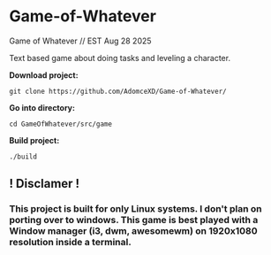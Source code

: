 # Game-of-Whatever
Game of Whatever // EST Aug 28 2025

Text based game about doing tasks and leveling a character.

**Download project:**

```git clone https://github.com/AdomceXD/Game-of-Whatever/```

**Go into directory:**

```cd GameOfWhatever/src/game```

**Build project:**

```./build```

## ! Disclamer !
### This project is built for only Linux systems. I don't plan on porting over to windows. This game is best played with a Window manager (i3, dwm, awesomewm) on 1920x1080 resolution inside a terminal.

